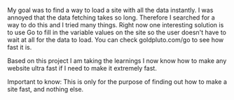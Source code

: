 My goal was to find a way to load a site with all the data instantly. I was annoyed that the data fetching takes so long. Therefore I searched for a way to do this and I tried many things. Right now one interesting solution is to use Go to fill in the variable values on the site so the user doesn't have to wait at all for the data to load. You can check goldpluto.com/go to see how fast it is.

Based on this project I am taking the learnings I now know how to make any website ultra fast if I need to make it extremely fast.

Important to know: This is only for the purpose of finding out how to make a site fast, and nothing else.
